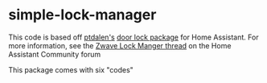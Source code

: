 # simple-lock-manager
This code is based off  [ptdalen's](https://community.home-assistant.io/badges/2/member?username=ptdalen) [door lock package](https://github.com/ptdalen/home-assistant/tree/master/packages) for Home Assistant.  For more information, see the [Zwave Lock Manger thread](https://community.home-assistant.io/t/zwave-lock-manager/79252) on the Home Assistant Community forum

This package comes with six "codes"
